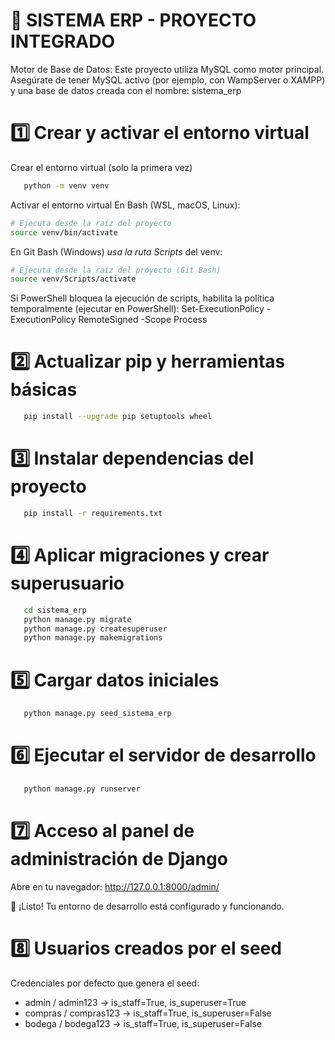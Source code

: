 # 🧩 SISTEMA ERP - PROYECTO INTEGRADO

Motor de Base de Datos: Este proyecto utiliza MySQL como motor principal.
Asegúrate de tener MySQL activo (por ejemplo, con WampServer o XAMPP) y una base de datos creada con el nombre: sistema_erp

# 1️⃣ Crear y activar el entorno virtual
Crear el entorno virtual (solo la primera vez)
```bash
   python -m venv venv
```
Activar el entorno virtual
En Bash (WSL, macOS, Linux):
```bash
# Ejecuta desde la raíz del proyecto
source venv/bin/activate
```
En Git Bash (Windows) *usa la ruta Scripts* del venv:
```bash
# Ejecuta desde la raíz del proyecto (Git Bash)
source venv/Scripts/activate
```
Si PowerShell bloquea la ejecución de scripts, habilita la política temporalmente (ejecutar en PowerShell):
Set-ExecutionPolicy -ExecutionPolicy RemoteSigned -Scope Process



# 2️⃣ Actualizar pip y herramientas básicas
```bash
   pip install --upgrade pip setuptools wheel
   ```


# 3️⃣ Instalar dependencias del proyecto
```bash
   pip install -r requirements.txt
   ```


# 4️⃣ Aplicar migraciones y crear superusuario
```bash
   cd sistema_erp
   python manage.py migrate
   python manage.py createsuperuser
   python manage.py makemigrations
```


# 5️⃣ Cargar datos iniciales
```bash
   python manage.py seed_sistema_erp
```


# 6️⃣ Ejecutar el servidor de desarrollo
```bash
   python manage.py runserver
```


# 7️⃣ Acceso al panel de administración de Django

Abre en tu navegador: http://127.0.0.1:8000/admin/


🚀 ¡Listo! Tu entorno de desarrollo está configurado y funcionando.


# 8️⃣ Usuarios creados por el seed

Credenciales por defecto que genera el seed:
- admin / admin123  -> is_staff=True, is_superuser=True
- compras / compras123 -> is_staff=True, is_superuser=False
- bodega / bodega123 -> is_staff=True, is_superuser=False
